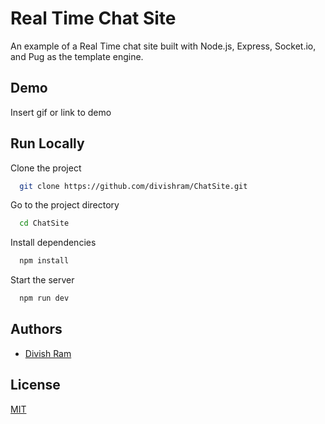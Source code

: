 
# Real Time Chat Site

An example of a Real Time chat site built with Node.js, Express, Socket.io, and Pug as the template engine.


## Demo

Insert gif or link to demo


## Run Locally

Clone the project

```bash
  git clone https://github.com/divishram/ChatSite.git
```

Go to the project directory

```bash
  cd ChatSite
```

Install dependencies

```bash
  npm install
```

Start the server

```bash
  npm run dev
```


## Authors

- [Divish Ram](https://stackoverflow.com/users/13335147/dram95)


## License

[MIT](https://choosealicense.com/licenses/mit/)

